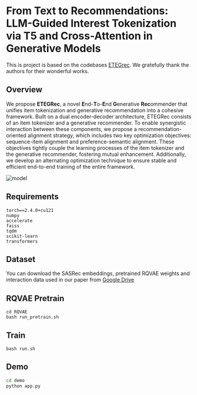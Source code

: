 # From Text to Recommendations: LLM-Guided Interest Tokenization via T5 and Cross-Attention in Generative Models

This is project is based on the codebases [ETEGrec](https://github.com/BishopLiu/ETEGRec). We gratefully thank the authors for their wonderful works.

## Overview

We propose **ETEGRec**, a novel **E**nd-**T**o-**E**nd **G**enerative **Rec**ommender that unifies item tokenization and generative recommendation into a cohesive framework. Built on a dual encoder-decoder architecture, ETEGRec consists of an item tokenizer and a generative recommender. To enable synergistic interaction between these components, we propose a recommendation-oriented alignment strategy, which includes two key optimization objectives: sequence-item alignment and preference-semantic alignment. These objectives tightly couple the learning processes of the item tokenizer and the generative recommender, fostering mutual enhancement. Additionally, we develop an alternating optimization technique to ensure stable and efficient end-to-end training of the entire framework.

![model](./asset/model.png)

## Requirements

```
torch==2.4.0+cu121
numpy
accelerate
faiss
tqdm
scikit-learn
transformers
```

## Dataset

You can download the SASRec embeddings, pretrained RQVAE weights and interaction data used in our paper from [Google Drive](https://drive.google.com/drive/folders/1KiPpB7uq7eFc4qB74cFOxhtY3H8nWgAI?usp=sharing) 


## RQVAE Pretrain
```shell
cd RQVAE
bash run_pretrain.sh
```

## Train

```shell
bash run.sh
```

## Demo
```bash
cd demo
python app.py
```
